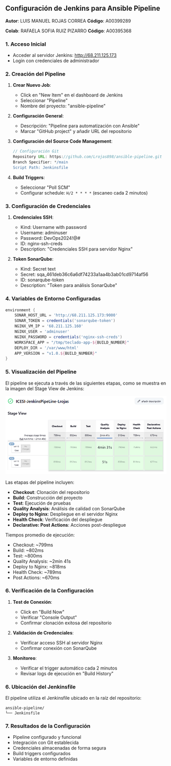 ## Configuración de Jenkins para Ansible Pipeline

**Autor**: LUIS MANUEL ROJAS CORREA
**Código**: A00399289

**Colab**: RAFAELA SOFIA RUIZ PIZARRO
**Código**: A00395368

### 1. Acceso Inicial

- Acceder al servidor Jenkins: http://68.211.125.173
- Login con credenciales de administrador

### 2. Creación del Pipeline

1. **Crear Nuevo Job**:

   - Click en "New Item" en el dashboard de Jenkins
   - Seleccionar "Pipeline"
   - Nombre del proyecto: "ansible-pipeline"

2. **Configuración General**:

   - Descripción: "Pipeline para automatización con Ansible"
   - Marcar "GitHub project" y añadir URL del repositorio

3. **Configuración del Source Code Management**:

   ```groovy
   // Configuración Git
   Repository URL: https://github.com/Lrojas898/ansible-pipeline.git
   Branch Specifier: */main
   Script Path: Jenkinsfile
   ```

4. **Build Triggers**:
   - Seleccionar "Poll SCM"
   - Configurar schedule: `H/2 * * * *` (escaneo cada 2 minutos)

### 3. Configuración de Credenciales

1. **Credenciales SSH**:

   - Kind: Username with password
   - Username: adminuser
   - Password: DevOps2024!@#
   - ID: nginx-ssh-creds
   - Description: "Credenciales SSH para servidor Nginx"

2. **Token SonarQube**:
   - Kind: Secret text
   - Secret: sqa_461deb36c6a6df74233a1aa4b3ab01cd9714af56
   - ID: sonarqube-token
   - Description: "Token para análisis SonarQube"

### 4. Variables de Entorno Configuradas

```groovy
environment {
    SONAR_HOST_URL = 'http://68.211.125.173:9000'
    SONAR_TOKEN = credentials('sonarqube-token')
    NGINX_VM_IP = '68.211.125.160'
    NGINX_USER = 'adminuser'
    NGINX_PASSWORD = credentials('nginx-ssh-creds')
    WORKSPACE_APP = "/tmp/teclado-app-${BUILD_NUMBER}"
    DEPLOY_DIR = '/var/www/html'
    APP_VERSION = "v1.0.${BUILD_NUMBER}"
}
```

### 5. Visualización del Pipeline

El pipeline se ejecuta a través de las siguientes etapas, como se muestra en la imagen del Stage View de Jenkins:

![Jenkins Stage View](image.png)

Las etapas del pipeline incluyen:

- **Checkout**: Clonación del repositorio
- **Build**: Construcción del proyecto
- **Test**: Ejecución de pruebas
- **Quality Analysis**: Análisis de calidad con SonarQube
- **Deploy to Nginx**: Despliegue en el servidor Nginx
- **Health Check**: Verificación del despliegue
- **Declarative: Post Actions**: Acciones post-despliegue

Tiempos promedio de ejecución:

- Checkout: ~799ms
- Build: ~802ms
- Test: ~800ms
- Quality Analysis: ~2min 41s
- Deploy to Nginx: ~818ms
- Health Check: ~789ms
- Post Actions: ~670ms

### 6. Verificación de la Configuración

1. **Test de Conexión**:

   - Click en "Build Now"
   - Verificar "Console Output"
   - Confirmar clonación exitosa del repositorio

2. **Validación de Credenciales**:

   - Verificar acceso SSH al servidor Nginx
   - Confirmar conexión con SonarQube

3. **Monitoreo**:
   - Verificar el trigger automático cada 2 minutos
   - Revisar logs de ejecución en "Build History"

### 6. Ubicación del Jenkinsfile

El pipeline utiliza el Jenkinsfile ubicado en la raíz del repositorio:

```
ansible-pipeline/
└── Jenkinsfile
```

### 7. Resultados de la Configuración

- Pipeline configurado y funcional
- Integración con Git establecida
- Credenciales almacenadas de forma segura
- Build triggers configurados
- Variables de entorno definidas
